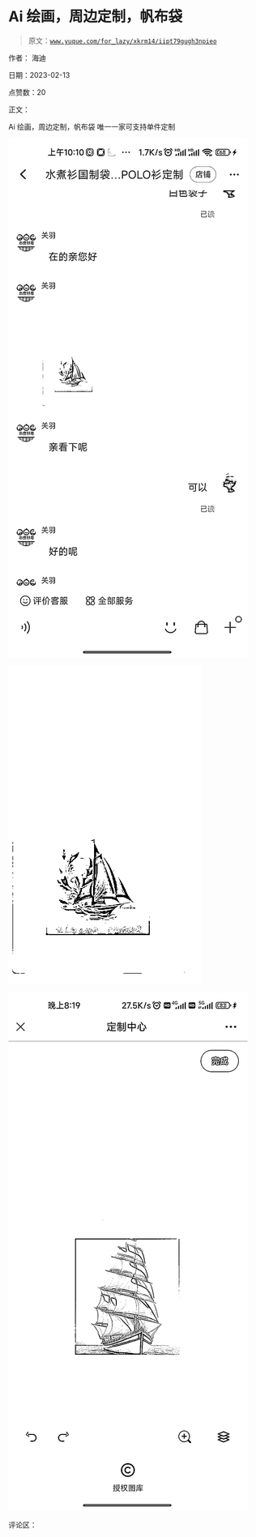 # Ai 绘画，周边定制，帆布袋

> 原文：[`www.yuque.com/for_lazy/xkrm14/iipt79gugh3npieo`](https://www.yuque.com/for_lazy/xkrm14/iipt79gugh3npieo)

作者： 海迪

日期：2023-02-13

点赞数：20

正文：

Ai 绘画，周边定制，帆布袋 唯一一家可支持单件定制

![](img/6d3251c18dca743e09d9fa4edeeb57dd.png)  

![](img/1458167d842cd6e398a88b90c8e4b27f.png)  

![](img/c2d4eb9f6531a60f7970be0a6d9692a8.png)  

评论区：



